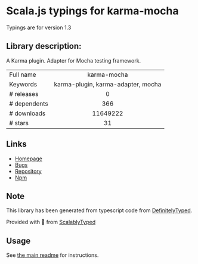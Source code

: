 
# Scala.js typings for karma-mocha

Typings are for version 1.3

## Library description:
A Karma plugin. Adapter for Mocha testing framework.

|                    |                 |
| ------------------ | :-------------: |
| Full name          | karma-mocha |
| Keywords           | karma-plugin, karma-adapter, mocha |
| # releases         | 0 |
| # dependents       | 366 |
| # downloads        | 11649222 |
| # stars            | 31 |

## Links
- [Homepage](https://github.com/karma-runner/karma-mocha#readme)
- [Bugs](https://github.com/karma-runner/karma-mocha/issues)
- [Repository](https://github.com/karma-runner/karma-mocha)
- [Npm](https://www.npmjs.com/package/karma-mocha)
    


## Note
This library has been generated from typescript code from [DefinitelyTyped](https://definitelytyped.org).

Provided with :purple_heart: from [ScalablyTyped](https://github.com/oyvindberg/ScalablyTyped)

## Usage
See [the main readme](../../readme.md) for instructions.


